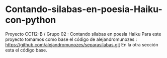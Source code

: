 # Contando-silabas-en-poesia-Haiku-con-python
Proyecto CC112-B / Grupo 02 : Contando sílabas en poesía Haiku
Para este proyecto tomamos como base el código de alejandromunozes : https://github.com/alejandromunozes/separasilabas.git
En la otra sección esta el código base.
